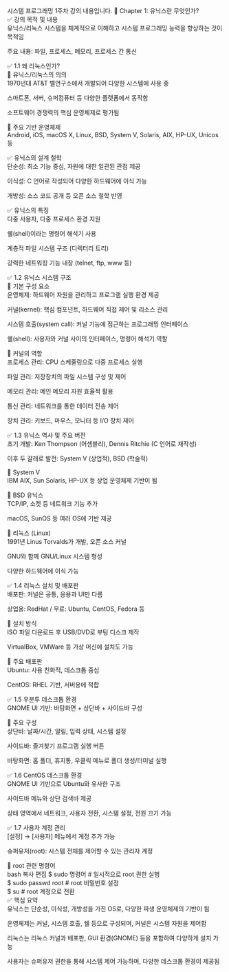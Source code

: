시스템 프로그래밍 1주차 강의 내용입니다.
📘 Chapter 1: 유닉스란 무엇인가?<br>
✅ 강의 목적 및 내용<br>
유닉스/리눅스 시스템을 체계적으로 이해하고 시스템 프로그래밍 능력을 향상하는 것이 목적임<br>

주요 내용: 파일, 프로세스, 메모리, 프로세스 간 통신<br>

✅ 1.1 왜 리눅스인가?<br>
🔹 유닉스/리눅스의 의의<br>
1970년대 AT&T 벨연구소에서 개발되어 다양한 시스템에 사용 중<br>

스마트폰, 서버, 슈퍼컴퓨터 등 다양한 플랫폼에서 동작함<br>

소프트웨어 경쟁력의 핵심 운영체제로 평가됨<br>

🔹 주요 기반 운영체제<br>
Android, iOS, macOS X, Linux, BSD, System V, Solaris, AIX, HP-UX, Unicos 등<br>

✅ 유닉스의 설계 철학<br>
단순성: 최소 기능 중심, 자원에 대한 일관된 관점 제공<br>

이식성: C 언어로 작성되어 다양한 하드웨어에 이식 가능<br>

개방성: 소스 코드 공개 등 오픈 소스 철학 반영<br>

✅ 유닉스의 특징<br>
다중 사용자, 다중 프로세스 환경 지원<br>

쉘(shell)이라는 명령어 해석기 사용<br>

계층적 파일 시스템 구조 (디렉터리 트리)<br>

강력한 네트워킹 기능 내장 (telnet, ftp, www 등)<br>

✅ 1.2 유닉스 시스템 구조<br>
🔹 기본 구성 요소<br>
운영체제: 하드웨어 자원을 관리하고 프로그램 실행 환경 제공<br>

커널(kernel): 핵심 컴포넌트, 하드웨어 직접 제어 및 리소스 관리<br>

시스템 호출(system call): 커널 기능에 접근하는 프로그래밍 인터페이스<br>

쉘(shell): 사용자와 커널 사이의 인터페이스, 명령어 해석기 역할<br>

🔹 커널의 역할<br>
프로세스 관리: CPU 스케줄링으로 다중 프로세스 실행<br>

파일 관리: 저장장치의 파일 시스템 구성 및 제어<br>

메모리 관리: 메인 메모리 자원 효율적 활용<br>

통신 관리: 네트워크를 통한 데이터 전송 제어<br>

장치 관리: 키보드, 마우스, 모니터 등 I/O 장치 제어<br>

✅ 1.3 유닉스 역사 및 주요 버전<br>
초기 개발: Ken Thompson (어셈블리), Dennis Ritchie (C 언어로 재작성)<br>

이후 두 갈래로 발전: System V (상업적), BSD (학술적)<br>

🔸 System V<br>
IBM AIX, Sun Solaris, HP-UX 등 상업 운영체제 기반이 됨<br>

🔸 BSD 유닉스<br>
TCP/IP, 소켓 등 네트워크 기능 추가<br>

macOS, SunOS 등 여러 OS에 기반 제공<br>

🔸 리눅스 (Linux)<br>
1991년 Linus Torvalds가 개발, 오픈 소스 커널<br>

GNU와 함께 GNU/Linux 시스템 형성<br>

다양한 하드웨어에 이식 가능<br>

✅ 1.4 리눅스 설치 및 배포판<br>
배포판: 커널은 공통, 응용과 UI만 다름<br>

상업용: RedHat / 무료: Ubuntu, CentOS, Fedora 등<br>

🔹 설치 방식<br>
ISO 파일 다운로드 후 USB/DVD로 부팅 디스크 제작<br>

VirtualBox, VMWare 등 가상 머신에 설치도 가능<br>

🔹 주요 배포판<br>
Ubuntu: 사용 친화적, 데스크톱 중심<br>

CentOS: RHEL 기반, 서버용에 적합<br>

✅ 1.5 우분투 데스크톱 환경<br>
GNOME UI 기반: 바탕화면 + 상단바 + 사이드바 구성<br>

🔸 주요 구성<br>
상단바: 날짜/시간, 알림, 입력 상태, 시스템 설정<br>

사이드바: 즐겨찾기 프로그램 실행 버튼<br>

바탕화면: 홈 폴더, 휴지통, 우클릭 메뉴로 폴더 생성/터미널 실행<br>

✅ 1.6 CentOS 데스크톱 환경<br>
GNOME UI 기반으로 Ubuntu와 유사한 구조<br>

사이드바 메뉴와 상단 검색바 제공<br>

상태 영역에서 네트워크, 사용자 전환, 시스템 설정, 전원 끄기 가능<br>

✅ 1.7 사용자 계정 관리<br>
[설정] → [사용자] 메뉴에서 계정 추가 가능<br>

슈퍼유저(root): 시스템 전체를 제어할 수 있는 관리자 계정<br>

🔸 root 관련 명령어<br>
bash
복사
편집
$ sudo 명령어              # 일시적으로 root 권한 실행<br>
$ sudo passwd root         # root 비밀번호 설정<br>
$ su                       # root 계정으로 전환<br>
✅ 핵심 요약<br>
유닉스는 단순성, 이식성, 개방성을 가진 OS로, 다양한 파생 운영체제의 기반이 됨<br>

운영체제는 커널, 시스템 호출, 쉘 등으로 구성되며, 커널은 시스템 자원을 제어함<br>

리눅스는 리눅스 커널과 배포판, GUI 환경(GNOME) 등을 포함하여 다양하게 설치 가능<br>

사용자는 슈퍼유저 권한을 통해 시스템 제어 가능하며, 다양한 데스크톱 환경이 제공됨<br>

